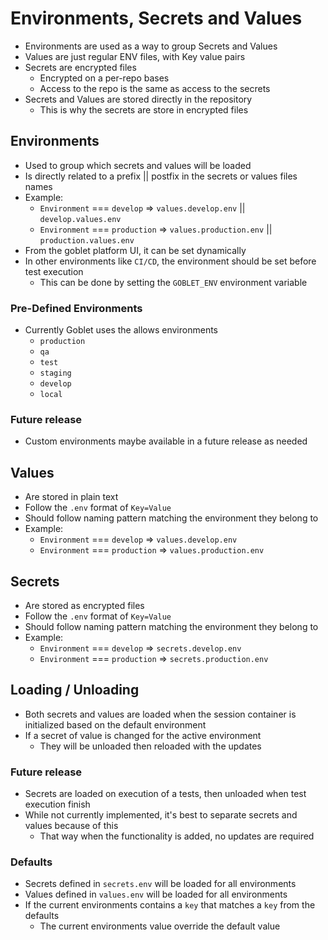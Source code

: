# Environments, Secrets and Values

* Environments are used as a way to group Secrets and Values
* Values are just regular ENV files, with Key value pairs
* Secrets are encrypted files
  * Encrypted on a per-repo bases
  * Access to the repo is the same as access to the secrets
* Secrets and Values are stored directly in the repository
  * This is why the secrets are store in encrypted files

## Environments

* Used to group which secrets and values will be loaded
* Is directly related to a prefix || postfix in the secrets or values files names
* Example:
  * `Environment` === `develop` => `values.develop.env` || `develop.values.env`
  * `Environment` === `production` => `values.production.env` || `production.values.env`
* From the goblet platform UI, it can be set dynamically
* In other environments like `CI/CD`, the environment should be set before test execution
  * This can be done by setting the `GOBLET_ENV` environment variable

### Pre-Defined Environments

* Currently Goblet uses the allows environments
  * `production`
  * `qa`
  * `test`
  * `staging`
  * `develop`
  * `local`

### Future release

* Custom environments maybe available in a future release as needed


## Values

* Are stored in plain text
* Follow the `.env` format of `Key=Value`
* Should follow naming pattern matching the environment they belong to
* Example:
  * `Environment` === `develop` => `values.develop.env`
  * `Environment` === `production` => `values.production.env`

## Secrets

* Are stored as encrypted files
* Follow the `.env` format of `Key=Value`
* Should follow naming pattern matching the environment they belong to
* Example:
  * `Environment` === `develop` => `secrets.develop.env`
  * `Environment` === `production` => `secrets.production.env`


## Loading / Unloading

* Both secrets and values are loaded when the session container is initialized based on the default environment
* If a secret of value is changed for the active environment
  * They will be unloaded then reloaded with the updates

### Future release

* Secrets are loaded on execution of a tests, then unloaded when test execution finish
* While not currently implemented, it's best to separate secrets and values because of this
  * That way when the functionality is added, no updates are required 

### Defaults

* Secrets defined in `secrets.env` will be loaded for all environments
* Values defined in `values.env` will be loaded for all environments
* If the current environments contains a `key` that matches a `key` from the defaults
  * The current environments value override the default value

